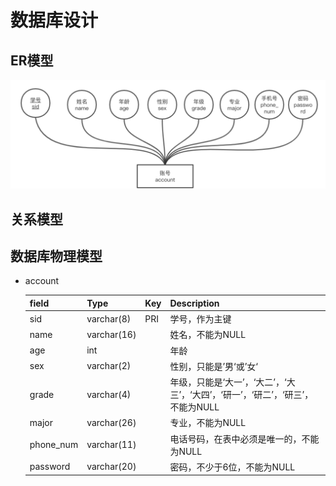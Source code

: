 # 数据库设计

## ER模型

![Database1](Database1.png)

## 关系模型

## 数据库物理模型

- account

    | field     | Type        | Key  | Description                                                  |
    | --------- | ----------- | ---- | ------------------------------------------------------------ |
    | sid       | varchar(8)  | PRI  | 学号，作为主键                                               |
    | name      | varchar(16) |      | 姓名，不能为NULL                                             |
    | age       | int         |      | 年龄                                                         |
    | sex       | varchar(2)  |      | 性别，只能是’男‘或’女‘                                       |
    | grade     | varchar(4)  |      | 年级，只能是‘大一’，‘大二’，‘大三’，‘大四’，‘研一’，‘研二’，‘研三’，不能为NULL |
    | major     | varchar(26)  |      | 专业，不能为NULL |
    | phone_num | varchar(11) |      | 电话号码，在表中必须是唯一的，不能为NULL                     |
    | password  | varchar(20) |      | 密码，不少于6位，不能为NULL                                  |
    

